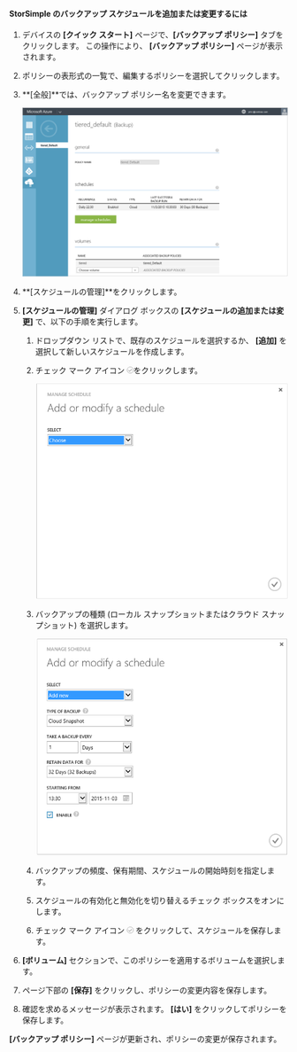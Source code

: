 
<!--author=SharS last changed: 11/04/15-->

#### <a name="to-add-or-modify-a-storsimple-backup-schedule"></a>StorSimple のバックアップ スケジュールを追加または変更するには
1. デバイスの **[クイック スタート]** ページで、**[バックアップ ポリシー]** タブをクリックします。 この操作により、 **[バックアップ ポリシー]** ページが表示されます。
2. ポリシーの表形式の一覧で、編集するポリシーを選択してクリックします。
3. **[全般]**では、バックアップ ポリシー名を変更できます。
   
     ![[スケジュールの管理]](./media/storsimple-add-modify-backup-schedule-u2/AddModifyGeneral.png)
4. **[スケジュールの管理]**をクリックします。 
5. **[スケジュールの管理]** ダイアログ ボックスの **[スケジュールの追加または変更]** で、以下の手順を実行します。
   
   1. ドロップダウン リストで、既存のスケジュールを選択するか、 **[追加]** を選択して新しいスケジュールを作成します。
   2. チェック マーク アイコン  ![modify schedules 1](./media/storsimple-add-modify-backup-schedule-u2/HCS_CheckIcon-include.png)をクリックします。 
      
       ![modify schedules 1](./media/storsimple-add-modify-backup-schedule-u2/AddModify1.png)
   3. バックアップの種類 (ローカル スナップショットまたはクラウド スナップショット) を選択します。
      
       ![modify schedules 1](./media/storsimple-add-modify-backup-schedule-u2/AddModify2.png) 
   4. バックアップの頻度、保有期間、スケジュールの開始時刻を指定します。
   5. スケジュールの有効化と無効化を切り替えるチェック ボックスをオンにします。
   6. チェック マーク アイコン  ![チェック マーク アイコン](./media/storsimple-add-modify-backup-schedule-u2/HCS_CheckIcon-include.png) をクリックして、スケジュールを保存します。
6. **[ボリューム]** セクションで、このポリシーを適用するボリュームを選択します。
7. ページ下部の **[保存]** をクリックし、ポリシーの変更内容を保存します。
8. 確認を求めるメッセージが表示されます。 **[はい]** をクリックしてポリシーを保存します。

**[バックアップ ポリシー]** ページが更新され、ポリシーの変更が保存されます。

